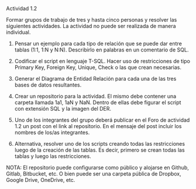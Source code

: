 Actividad 1.2

Formar grupos de trabajo de tres y hasta cinco personas y resolver las siguientes actividades. La actividad no puede ser realizada de manera individual.

1.	Pensar un ejemplo para cada tipo de relación que se puede dar entre tablas (1:1, 1:N y N:N). Describirlo en palabras en un comentario de SQL.

2.	Codificar el script en lenguaje T-SQL. Hacer uso de restricciones de tipo Primary Key, Foreign Key, Unique, Check o las que crean necesarias.

3.	Generar el Diagrama de Entidad Relación para cada una de las tres bases de datos resultantes.

4.	Crear un repositorio para la actividad. El mismo debe contener una carpeta llamada 1a1, 1aN y NaN. Dentro de ellas debe figurar el script con extensión SQL 
y la imagen del DER.

5.	Uno de los integrantes del grupo deberá publicar en el Foro de actividad 1.2 un post con el link al repositorio. En el mensaje del post incluir los nombres de 
los/as integrantes.

6.	Alternativa, resolver uno de los scripts creando todas las restricciones luego de la creación de las tablas. Es decir, primero se crean todas las tablas y luego 
las restricciones.

NOTA: El repositorio puede configurarse como público y alojarse en Github, Gitlab, Bitbucket, etc. O bien puede ser una carpeta pública de Dropbox, Google Drive, 
OneDrive, etc.
